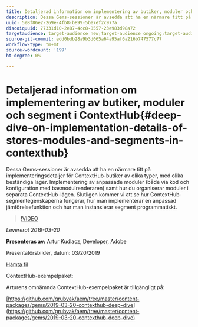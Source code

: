 ```yaml
---
title: Detaljerad information om implementering av butiker, moduler och segment i ContextHub
description: Dessa Gems-sessioner är avsedda att ha en närmare titt på implementeringsdetaljer för ContextHub-butiker av olika typer, med olika beständiga lager. Implementering av anpassade moduler (både via kod och konfiguration med basmodulrenderaren) samt hur du organiserar moduler i separata ContextHub-lägen. Slutligen kommer vi att se hur ContextHub-segmentegenskaperna fungerar, hur man implementerar en anpassad jämförelsefunktion och hur man instansierar segment programmatiskt.
uuid: 5e8f86e2-269e-4fb8-b899-5be7ef2c977a
discoiquuid: 77331d10-2e87-4cc8-8557-23e983d98a72
targetaudience: target-audience new;target-audience ongoing;target-audience upgrader
source-git-commit: edd0bdb28a9b3d065a64a95af6a216b747577c77
workflow-type: tm+mt
source-wordcount: '199'
ht-degree: 0%

---
```


# Detaljerad information om implementering av butiker, moduler och segment i ContextHub{#deep-dive-on-implementation-details-of-stores-modules-and-segments-in-contexthub}

Dessa Gems-sessioner är avsedda att ha en närmare titt på implementeringsdetaljer för ContextHub-butiker av olika typer, med olika beständiga lager. Implementering av anpassade moduler (både via kod och konfiguration med basmodulrenderaren) samt hur du organiserar moduler i separata ContextHub-lägen. Slutligen kommer vi att se hur ContextHub-segmentegenskaperna fungerar, hur man implementerar en anpassad jämförelsefunktion och hur man instansierar segment programmatiskt.

>[!VIDEO](https://video.tv.adobe.com/v/27010/?quality=9)

*Levererat 2019-03-20*

**Presenteras av:** Artur Kudlacz, Developer, Adobe

Presentatörsbilder, datum: 03/20/2019

[Hämta fil](assets/aem-gems-contexthubdeepdive-03202019.pdf)

ContextHub-exempelpaket:

Arturens omnämnda ContextHub-exempelpaket är tillgängligt på:

[https://github.com/grubyak/aem/tree/master/content-packages/gems/2019-03-20-contexthub-deep-dive](https://github.com/grubyak/aem/tree/master/content-packages/gems/2019-03-20-contexthub-deep-dive)
